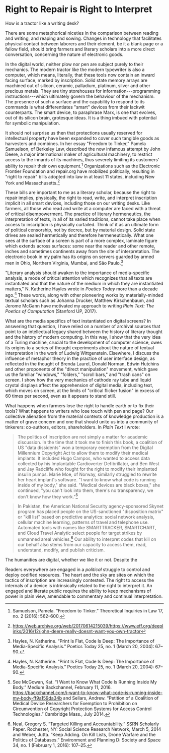 # Right to Repair is Right to Interpret

How is a tractor like a writing desk?

There are some metaphorical niceties in the comparison between reading and
writing, and reaping and sowing. Changes in technology that facilitates
physical contact between laborers and their element, be it a blank page or a
fallow field, should bring farmers and literary scholars into a more direct
conversation, concerning the nature of electronic goods.

In the digital world, neither plow nor pen are subject purely to their
mechanics. The modern tractor like the modern typewriter is also a computer,
which means, literally, that these tools now contain an inward facing surface,
marked by inscription. Solid state memory arrays are machined out of silicon,
ceramic, palladium, platinum, silver and other precious metals. They are tiny
storehouses for information---programming instructions---which ultimately
govern the behaviour of the mechanism. The presence of such a surface and the
capability to respond to its commands is what differentiates "smart" devices
from their lackwit counterparts. The smart device, to paraphrase Marx, is one
that evolves, out of its silicon brain, grotesque ideas. It is a thing imbued
with potential for symbolic manipulation.

It should not surprise us then that protections usually reserved for
intellectual property have been expanded to cover such tangible goods as
harvesters and combines. In her essay "Freedom to Tinker," Pamela Samuelson,
of Berkeley Law, described the now infamous attempt by John Deere, a major
international maker of agricultural machinery, to restrict access to the
innards of its machines, thus severely limiting its customers' ability to
repair their own equipment.[^1] Organizations such as the Electronic Frontier
Foundation and repair.org have mobilized politically, resulting in "right to
repair" bills adopted into law in at least 11 states, including New York and
Massachusetts.[^2]

These bills are important to me as a literary scholar, because the right to
repair implies, physically, the right to read, write, and interpret
inscription implicit in all smart devices, including those on our writing
desks. Like farmers, all those who read and write at a computer are faced with
a threat of critical disempowerment. The practice of literary hermeneutics,
the interpretation of texts, in all of its varied traditions, cannot take
place when access to inscription is physically curtailed. Think of it as an
ultimate form of political censorship, not by decree, but by material design.
Solid state drives are sealed hermetically and therefore hermeneutically.
What one sees at the surface of a screen is part of a more complex, laminate
figure which extends across surfaces: some near the reader and other remote,
inches and sometimes continents away from the site of interpretation. The
electronic book in my palm has its origins on servers guarded by armed men in
Ohio, Northern Virginia, Mumbai, and São Paulo.[^3]

"Literary analysis should awaken to the importance of media-specific analysis,
a mode of critical attention which recognizes that all texts are instantiated
and that the nature of the medium in which they are instantiated matters,"
N. Katherine Hayles wrote in *Poetics Today* more than a decade ago.[^3] These
   words, along with other pioneering works by materially-minded textual
scholars such as Johanna Drucker, Matthew Kirschenbaum, and Jerome McGann have
motivated my approach to writing *Plain Text: The Poetics of Computation*
(Stanford UP, 2017).

What are the media specifics of text instantiated on digital screens? In
answering that question, I have relied on a number of archival sources that
point to an intellectual legacy shared between the history of literary thought
and the history of modern computing. In this way, I show that the very idea of
a Turing machine, crucial to the development of computer science, owes its
origins to a series of thought experiments about the nature of textual
interpretation in the work of Ludwig Wittgenstein. Elsewhere, I discuss the
influence of metaphor theory in the practice of user interface design, as
reflected in the thought of Brenda Laurel, Donald Norman, Edwin Hutchins and
other proponents of the "direct manipulation" movement, which gave us the
familiar "windows," "folders," "scroll bars," and "trash cans" on screen. I
show how the very mechanics of cathode ray tube and liquid crystal displays
affect the apprehension of digital media, including text, which moves on
screen, at the limits of "critical flicker fusion" in excess of 60 times per
second, even as it appears to stand still.

What happens when farmers lose the right to handle earth or to fix their
tools? What happens to writers who lose touch with pen and page? Our
collective alienation from the material contexts of knowledge production is a
matter of grave concern and one that should unite us into a community of
tinkerers: co-authors, editors, shareholders. In *Plain Text* I wrote:

> The politics of inscription are not simply a matter for academic discussion.
In the time that it took me to finish this book, a coalition of US "data
dissidents" won a temporary exemption from the Digital Millennium Copyright
Act to allow them to modify their medical implants. It included Hugo Campos,
who wanted to access data collected by his Implantable Cardioverter
Defibrillator, and Ben West and Jay Radcliffe who fought for the right to
modify their implanted insulin pumps. Marie Moe, of Norway, similarly
struggled to rewrite her heart implant's software. "I want to know what code
is running inside of my body," she said. "Medical devices are black boxes,"
she continued, "you can't look into them, there's no transparency, we don't
know how they work."[^5]

> In Pakistan, the American National Security agency-sponsored Skynet program
has placed people on the US-sanctioned "disposition matrix" or "kill list"
based on predictive analytics: social network analysis, cellular machine
learning, patterns of travel and telephone use. Automated tools with names
like SMARTTRACKER, SMARTCHART, and Cloud Travel Analytic select people for
target strikes by unmanned areal vehicles.[^6] Our ability to interpret codes
that kill on our behalf also stems from our capacity to access them, read,
understand, modify, and publish criticism.

The humanities are digital, whether we like it or not. Despite the 

Readers everywhere are engaged in a *political* struggle to control and deploy
codified resources. The heart and the sky are sites on which the tactics of
inscription are increasingly contested. The right to access the internals of a
device is intrinsically related to the right to interpret it. An engaged and
literate public requires the ability to keep mechanisms of power in plain
view, amendable to commentary and continual interpretation.

[^1]: Samuelson, Pamela. “Freedom to Tinker.” Theoretical Inquiries in Law 17, no. 2 (2016): 562–600.

[^2]: https://web.archive.org/web/20170614215039/https://www.eff.org/deeplinks/2016/12/john-deere-really-doesnt-want-you-own-tractor

[^3]: Hayles, N. Katherine. “Print Is Flat, Code Is Deep: The Importance of Media-Specific Analysis.” Poetics Today 25, no. 1 (March 20, 2004): 67–90.

[^4]: Recent important contributions to critical infrastructure studies
include Starosielski, Nicole. *The Undersea Network*. Durham: Duke University
Press Books, 2015 and Hu, Tung-Hui. A Prehistory of the Cloud. Cambridge,
Massachusetts: The MIT Press, 2015 and Hu, Tung-Hui. *A Prehistory of the
Cloud*. Cambridge, Massachusetts: The MIT Press, 2015.

[^5]: See McGowan, Kat. “I Want to Know What Code Is Running Inside My Body.”
Medium Backchannel, February 11, 2016.
https://backchannel.com/i-want-to-know-what-code-is-running-inside-my-body-ff9a159da34b
and Sellars, Andrew. “Petition of a Coalition of Medical Device Researchers
for Exemption to Prohibition on Circumvention of Copyright Protection Systems
for Access Control Technologies.” Cambridge  Mass., July 2014.

[^6]: Neal, Gregory S. “Targeted Killing and Accountability.” SSRN Scholarly
Paper. Rochester, NY: Social Science Research Network, March 5, 2014 and
Weber, Jutta. “Keep Adding. On Kill Lists, Drone Warfare and the Politics of
Databases.” Environment and Planning D: Society and Space 34, no. 1 (February
1, 2016): 107–25.

